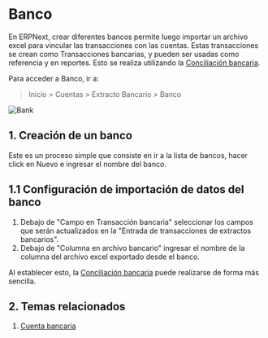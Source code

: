<!-- add-breadcrumbs -->
# Banco

En ERPNext, crear diferentes bancos permite luego importar un archivo excel para vincular las transacciones con las cuentas. Estas transacciones se crean como Transacciones bancarias, y pueden ser usadas como referencia y en reportes. Esto se realiza utilizando la [Conciliación bancaria](/docs/user/manual/es/accounts/bank-reconciliation).

Para acceder a Banco, ir a:
> Inicio > Cuentas > Extracto Bancario > Banco

![Bank](/docs/assets/img/accounts/bank.png)

## 1. Creación de un banco
Este es un proceso simple que consiste en ir a la lista de bancos, hacer click en Nuevo e ingresar el nombre del banco.

## 1.1 Configuración de importación de datos del banco

1. Debajo de "Campo en Transacción bancaria" seleccionar los campos que serán actualizados en la "Entrada de transacciones de extractos bancarios".
1. Debajo de "Columna en archivo bancario" ingresar el nombre de la columna del archivo excel exportado desde el banco.

Al establecer esto, la [Conciliación bancaria](/docs/user/manual/es/accounts/bank-reconciliation) puede realizarse de forma más sencilla.

## 2. Temas relacionados
1. [Cuenta bancaria](/docs/user/manual/es/accounts/bank-account)
